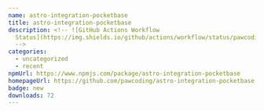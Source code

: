 ```yaml
---
name: astro-integration-pocketbase
title: astro-integration-pocketbase
description: <!-- ![GitHub Actions Workflow
  Status](https://img.shields.io/github/actions/workflow/status/pawcoding/astro-integration-pocketbase/release.yaml?style=flat-square)
  -->
categories:
  - uncategorized
  - recent
npmUrl: https://www.npmjs.com/package/astro-integration-pocketbase
homepageUrl: https://github.com/pawcoding/astro-integration-pocketbase
badge: new
downloads: 72
---
```

